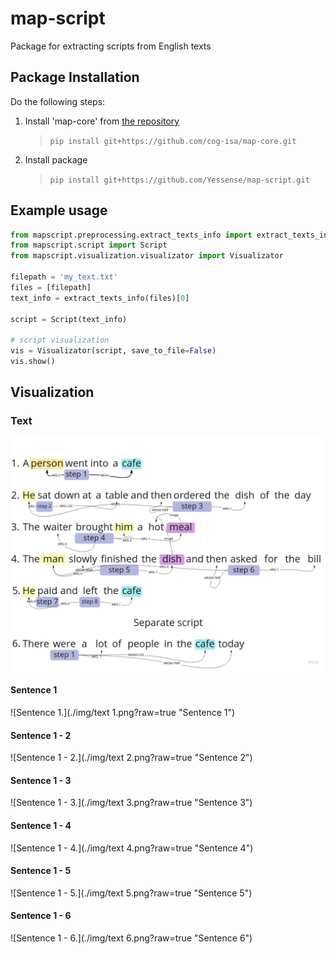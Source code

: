 # map-script

Package for extracting scripts from English texts

## Package Installation

Do the following steps:

1. Install 'map-core' from [the repository](https://github.com/cog-isa/map-core) 
   > `pip install git+https://github.com/cog-isa/map-core.git`
3. Install package
   >`pip install git+https://github.com/Yessense/map-script.git`

## Example usage

```python
from mapscript.preprocessing.extract_texts_info import extract_texts_info
from mapscript.script import Script
from mapscript.visualization.visualizator import Visualizator

filepath = 'my_text.txt'
files = [filepath]
text_info = extract_texts_info(files)[0]

script = Script(text_info)

# script visualization
vis = Visualizator(script, save_to_file=False)
vis.show()
```

[comment]: <> (## Text analysis )
[comment]: <> (```text)

[comment]: <> (A person went into a cafe.)

[comment]: <> (He sat down at a table and then ordered the dish of the day.)

[comment]: <> (The waiter brought him a hot meal.)

[comment]: <> (The man slowly finished the dish and then asked for the bill.)

[comment]: <> (He paid and left the cafe.)

[comment]: <> (```)

## Visualization
### Text

![Example](./img/separate_scripts_example.jpg?raw=true "Example")

#### Sentence 1

![Sentence 1.](./img/text 1.png?raw=true "Sentence 1")

#### Sentence 1 - 2 
![Sentence 1 - 2.](./img/text 2.png?raw=true "Sentence 2")

#### Sentence 1 - 3
![Sentence 1 - 3.](./img/text 3.png?raw=true "Sentence 3")

#### Sentence 1 - 4
![Sentence 1 - 4.](./img/text 4.png?raw=true "Sentence 4")

#### Sentence 1 - 5
![Sentence 1 - 5.](./img/text 5.png?raw=true "Sentence 5")

#### Sentence 1 - 6
![Sentence 1 - 6.](./img/text 6.png?raw=true "Sentence 6")
